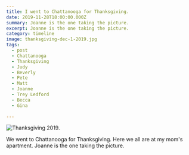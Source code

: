 ```yaml
---
title: I went to Chattanooga for Thanksgiving.
date: 2019-11-28T18:00:00.000Z
summary: Joanne is the one taking the picture.
excerpt: Joanne is the one taking the picture.
category: timeline
image: thanksgiving-dec-1-2019.jpg
tags:
  - post
  - Chattanooga
  - Thanksgiving
  - Judy
  - Beverly
  - Pete
  - Matt
  - Joanne
  - Trey Ledford
  - Becca
  - Gina
  
---
```


![Thanksgiving 2019.](/static/img/timeline/thanksgiving-dec-1-2019.jpg "Thanksgiving 2019.")

We went to Chattanooga for Thanksgiving. Here we all are at my mom's apartment. Joanne is the one taking the picture.
